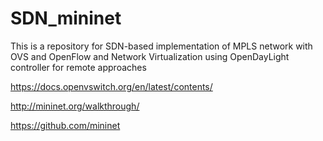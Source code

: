 # SDN_mininet
 This is a repository for SDN-based implementation of MPLS network with OVS and OpenFlow and Network Virtualization using OpenDayLight controller for remote approaches

https://docs.openvswitch.org/en/latest/contents/

http://mininet.org/walkthrough/

https://github.com/mininet
